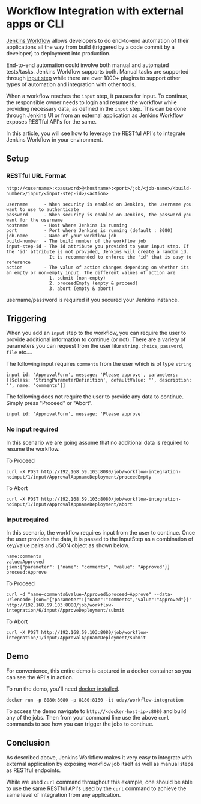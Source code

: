 # Workflow Integration with external apps or CLI
[Jenkins Workflow](https://wiki.jenkins-ci.org/display/JENKINS/Workflow+Plugin) allows developers to do end-to-end automation of their applications all the way from build (triggered by a code commit by a developer) to deployment into production.

End-to-end automation could involve both manual and automated tests/tasks. Jenkins Workflow supports both. Manual tasks are supported through [input step](https://github.com/jenkinsci/workflow-plugin/blob/master/TUTORIAL.md#pausing-flyweight-vs-heavyweight-executors) while there are over 1000+ plugins to support other types of automation and integration with other tools.

When a workflow reaches the `input` step, it pauses for input. To continue, the responsible owner needs to login and resume the workflow while providing necessary data, as defined in the `input` step. This can be done through Jenkins UI or from an external application as Jenkins Workflow exposes RESTful API's for the same.

In this article, you will see how to leverage the RESTful API's to integrate Jenkins Workflow in your environment.

## Setup

### RESTful URL Format

```
http://<username>:<password>@<hostname>:<port>/job/<job-name>/<build-number>/input/<input-step-id>/<action>

username      - When security is enabled on Jenkins, the username you want to use to authenticate
password      - When security is enabled on Jenkins, the password you want for the username
hostname      - Host where Jenkins is running
port          - Port where Jenkins is running (default : 8080)
job-name      - Name of your workflow job
build-number  - The build number of the workflow job
input-step-id - The id attribute you provided to your input step. If the 'id' attribute is not provided, Jenkins will create a random id.
                It is recommended to enforce the 'id' that is easy to reference
action        - The value of action changes depending on whether its an empty or non-empty input. The different values of action are
                1. submit (non-empty)
                2. proceedEmpty (empty & proceed)
                3. abort (empty & abort)
```

username/password is required if you secured your Jenkins instance.

## Triggering
When you add an `input` step to the workflow, you can require the user to provide additional information to continue (or not). There are a variety of parameters you can request from the user like `string`, `choice`, `password`, `file` etc....

The following input requires `comments` from the user which is of type `string`

```
input id: 'ApprovalForm', message: 'Please approve', parameters: [[$class: 'StringParameterDefinition', defaultValue: '', description: '', name: 'comments']]

```

The following does not require the user to provide any data to continue. Simply press "Proceed" or "Abort".

```
input id: 'ApprovalForm', message: 'Please approve'
```

### No input required
In this scenario we are going assume that no additional data is required to resume the workflow.

To Proceed

```
curl -X POST http://192.168.59.103:8080/job/workflow-integration-noinput/1/input/ApprovalAppnameDeployment/proceedEmpty
```

To Abort

```
curl -X POST http://192.168.59.103:8080/job/workflow-integration-noinput/1/input/ApprovalAppnameDeployment/abort
```

### Input required
In this scenario, the workflow requires input from the user to continue. Once the user provides the data, it is passed to the InputStep as a combination of key/value pairs and JSON object as shown below.

```
name:comments
value:Approved
json:{"parameter": {"name": "comments", "value": "Approved"}}
proceed:Approve
```

To Proceed

```
curl -d "name=comments&value=Approved&proceed=Approve" --data-urlencode json='{"parameter":{"name":"comments","value":"Approved"}}' http://192.168.59.103:8080/job/workflow-integration/6/input/ApproveDeployment/submit
```

To Abort

```
curl -X POST http://192.168.59.103:8080/job/workflow-integration/1/input/ApprovalAppnameDeployment/submit
```

## Demo
For convenience, this entire demo is captured in a docker container so you can see the API's in action.

To run the demo, you'll need [docker installed](https://docs.docker.com/installation/).

```
docker run -p 8080:8080 -p 8180:8180 -it uday/workflow-integration
```

To access the demo navigate to `http://<docker-host-ip>:8080` and build any of the jobs. Then from your command line use the above `curl` commands to see how you can trigger the jobs to continue.


## Conclusion
As described above, Jenkins Workflow makes it very easy to integrate with external application by exposing workflow job itself as well as manual steps as RESTful endpoints.

While we used `curl` command throughout this example, one should be able to use the same RESTful API's used by the `curl` command to achieve the same level of integration from any application.
